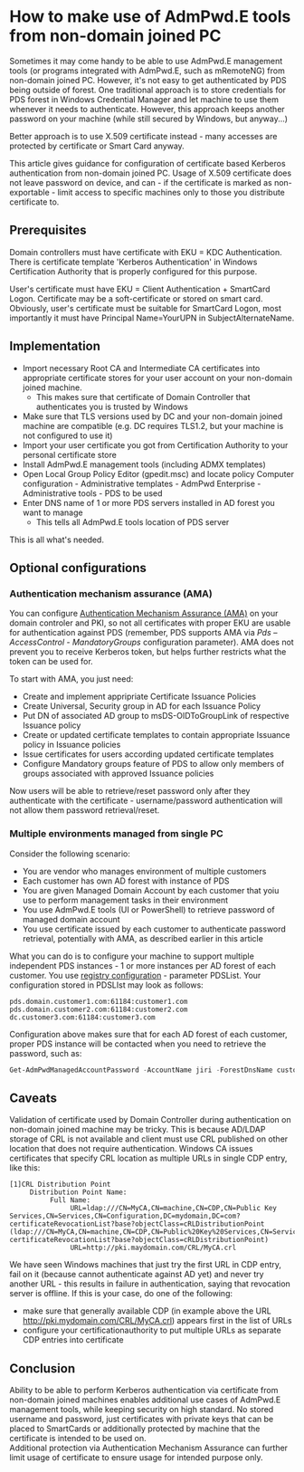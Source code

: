 # How to make use of AdmPwd.E tools from non-domain joined PC
Sometimes it may come handy to be able to use AdmPwd.E management tools (or programs integrated with AdmPwd.E, such as mRemoteNG) from non-domain joined PC. However, it's not easy to get authenticated by PDS being outside of forest. One traditional approach is to store credentials for PDS forest in Windows Credential Manager and let machine to use them whenever it needs to authenticate. However, this approach keeps another password on your machine (while still secured by Windows, but anyway...)

Better approach is to use X.509 certificate instead - many accesses are protected by certificate or Smart Card anyway. 

This article gives guidance for configuration of certificate based Kerberos authentication from non-domain joined PC. Usage of X.509 certificate does not leave password on device, and can - if the certificate is marked as non-exportable - limit access to specific machines only to those you distribute certificate to.

## Prerequisites
Domain controllers must have certificate with EKU = KDC Authentication. There is certificate template 'Kerberos Authentication' in Windows Certification Authority that is properly configured for this purpose.

User's certificate must have EKU = Client Authentication + SmartCard Logon. Certificate may be a soft-certificate or stored on smart card. Obviously, user's certificate must be suitable for SmartCard Logon, most importantly it must have Principal Name=YourUPN in SubjectAlternateName.

## Implementation
- Import necessary Root CA and Intermediate CA certificates into appropriate certificate stores for your user account on your non-domain joined machine.
  - This makes sure that certificate of Domain Controller that authenticates you is trusted by Windows
- Make sure that TLS versions used by DC and your non-domain joined machine are compatible (e.g. DC requires TLS1.2, but your machine is not configured to use it)
- Import your user certificate you got from Certification Authority to your personal certificate store
- Install AdmPwd.E management tools (including ADMX templates)
- Open Local Group Policy Editor (gpedit.msc) and locate policy Computer configuration - Administrative templates - AdmPwd Enterprise - Administrative tools - PDS to be used
- Enter DNS name of 1 or more PDS servers installed in AD forest you want to manage
  - This tells all AdmPwd.E tools location of PDS server


This is all what's needed.

## Optional configurations
### Authentication mechanism assurance (AMA)
You can configure [Authentication Mechanism Assurance (AMA)](https://docs.microsoft.com/en-us/previous-versions/windows/it-pro/windows-server-2008-R2-and-2008/dd378897(v=ws.10)) on your domain controler and PKI, so not all certificates with proper EKU are usable for authentication against PDS (remember, PDS supports AMA via *Pds – AccessControl - MandatoryGroups* configuration parameter). AMA does not prevent you to receive Kerberos token, but helps further restricts what the token can be used for.

To start with AMA, you just need:
* Create and implement appripriate Certificate Issuance Policies
* Create Universal, Security group in AD for each Issuance Policy
* Put DN of associated AD group to msDS-OIDToGroupLink of respective Issuance policy
* Create or updated certificate templates to contain appropriate Issuance policy in Issuance policies
* Issue certificates for users according updated certificate templates
* Configure Mandatory groups feature of PDS to allow only members of groups associated with approved Issuance policies

Now users will be able to retrieve/reset password only after they authenticate with the certificate - username/password authentication will not allow them password retrieval/reset.

### Multiple environments managed from single PC
Consider the following scenario:
* You are vendor who manages environment of multiple customers
* Each customer has own AD forest with instance of PDS
* You are given Managed Domain Account by each customer that yoiu use to perform management tasks in their environment
* You use AdmPwd.E tools (UI or PowerShell) to retrieve password of managed domain account
* You use certificate issued by each customer to authenticate password retrieval, potentially with AMA, as described earlier in this article

What you can do is to configure your machine to support multiple independent PDS instances - 1 or more instances per AD forest of each customer. You use [registry configuration](~/articles/Specification/Management-Tools/Configuration.md) - parameter PDSList.
Your configuration stored in PDSLIst may look as follows:
```
pds.domain.customer1.com:61184:customer1.com
pds.domain.customer2.com:61184:customer2.com
dc.customer3.com:61184:customer3.com
```
Configuration above makes sure that for each AD forest of each customer, proper PDS instance will be contacted when you need to retrieve the password, such as:
```PowerShell
Get-AdmPwdManagedAccountPassword -AccountName jiri -ForestDnsName customer2.com
```
## Caveats
Validation of certificate used by Domain Controller during authentication on non-domain joined machine may be tricky. This is because AD/LDAP storage of CRL is not available and client must use CRL published on other location that does not require authentication.
Windows CA issues certificates that specify CRL location as multiple URLs in single CDP entry, like this:
```
[1]CRL Distribution Point
     Distribution Point Name:
          Full Name:
               URL=ldap:///CN=MyCA,CN=machine,CN=CDP,CN=Public Key Services,CN=Services,CN=Configuration,DC=mydomain,DC=com?certificateRevocationList?base?objectClass=cRLDistributionPoint (ldap:///CN=MyCA,CN=machine,CN=CDP,CN=Public%20Key%20Services,CN=Services,CN=Configuration,DC=mydomain,DC=com?certificateRevocationList?base?objectClass=cRLDistributionPoint)
               URL=http://pki.maydomain.com/CRL/MyCA.crl
```
We have seen Windows machines that just try the first URL in CDP entry, fail on it (because cannot authenticate against AD yet) and never try another URL - this results in failure in authentication, saying that revocation server is offline.
If this is your case, do one of the following:
- make sure that generally available CDP (in example above the URL http://pki.mydomain.com/CRL/MyCA.crl) appears first in the list of URLs
- configure your certificationauthority to put multiple URLs as separate CDP entries into certificate

## Conclusion
Ability to be able to perform Kerberos authentication via certificate from non-domain joined machines enables additional use cases of AdmPwd.E management tools, while keeping security on high standard. No stored username and password, just certificates with private keys that can be placed to SmartCards or additionally protected by machine that the certificate is intended to be used on.  
Additional protection via Authentication Mechanism Assurance can further limit usage of certificate to ensure usage for intended purpose only.